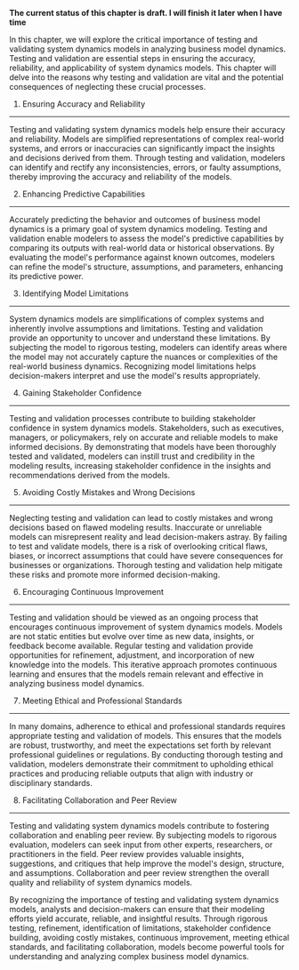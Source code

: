 **The current status of this chapter is draft. I will finish it later when I have time**

In this chapter, we will explore the critical importance of testing and validating system dynamics models in analyzing business model dynamics. Testing and validation are essential steps in ensuring the accuracy, reliability, and applicability of system dynamics models. This chapter will delve into the reasons why testing and validation are vital and the potential consequences of neglecting these crucial processes.

1. Ensuring Accuracy and Reliability
------------------------------------

Testing and validating system dynamics models help ensure their accuracy and reliability. Models are simplified representations of complex real-world systems, and errors or inaccuracies can significantly impact the insights and decisions derived from them. Through testing and validation, modelers can identify and rectify any inconsistencies, errors, or faulty assumptions, thereby improving the accuracy and reliability of the models.

2. Enhancing Predictive Capabilities
------------------------------------

Accurately predicting the behavior and outcomes of business model dynamics is a primary goal of system dynamics modeling. Testing and validation enable modelers to assess the model's predictive capabilities by comparing its outputs with real-world data or historical observations. By evaluating the model's performance against known outcomes, modelers can refine the model's structure, assumptions, and parameters, enhancing its predictive power.

3. Identifying Model Limitations
--------------------------------

System dynamics models are simplifications of complex systems and inherently involve assumptions and limitations. Testing and validation provide an opportunity to uncover and understand these limitations. By subjecting the model to rigorous testing, modelers can identify areas where the model may not accurately capture the nuances or complexities of the real-world business dynamics. Recognizing model limitations helps decision-makers interpret and use the model's results appropriately.

4. Gaining Stakeholder Confidence
---------------------------------

Testing and validation processes contribute to building stakeholder confidence in system dynamics models. Stakeholders, such as executives, managers, or policymakers, rely on accurate and reliable models to make informed decisions. By demonstrating that models have been thoroughly tested and validated, modelers can instill trust and credibility in the modeling results, increasing stakeholder confidence in the insights and recommendations derived from the models.

5. Avoiding Costly Mistakes and Wrong Decisions
-----------------------------------------------

Neglecting testing and validation can lead to costly mistakes and wrong decisions based on flawed modeling results. Inaccurate or unreliable models can misrepresent reality and lead decision-makers astray. By failing to test and validate models, there is a risk of overlooking critical flaws, biases, or incorrect assumptions that could have severe consequences for businesses or organizations. Thorough testing and validation help mitigate these risks and promote more informed decision-making.

6. Encouraging Continuous Improvement
-------------------------------------

Testing and validation should be viewed as an ongoing process that encourages continuous improvement of system dynamics models. Models are not static entities but evolve over time as new data, insights, or feedback become available. Regular testing and validation provide opportunities for refinement, adjustment, and incorporation of new knowledge into the models. This iterative approach promotes continuous learning and ensures that the models remain relevant and effective in analyzing business model dynamics.

7. Meeting Ethical and Professional Standards
---------------------------------------------

In many domains, adherence to ethical and professional standards requires appropriate testing and validation of models. This ensures that the models are robust, trustworthy, and meet the expectations set forth by relevant professional guidelines or regulations. By conducting thorough testing and validation, modelers demonstrate their commitment to upholding ethical practices and producing reliable outputs that align with industry or disciplinary standards.

8. Facilitating Collaboration and Peer Review
---------------------------------------------

Testing and validating system dynamics models contribute to fostering collaboration and enabling peer review. By subjecting models to rigorous evaluation, modelers can seek input from other experts, researchers, or practitioners in the field. Peer review provides valuable insights, suggestions, and critiques that help improve the model's design, structure, and assumptions. Collaboration and peer review strengthen the overall quality and reliability of system dynamics models.

By recognizing the importance of testing and validating system dynamics models, analysts and decision-makers can ensure that their modeling efforts yield accurate, reliable, and insightful results. Through rigorous testing, refinement, identification of limitations, stakeholder confidence building, avoiding costly mistakes, continuous improvement, meeting ethical standards, and facilitating collaboration, models become powerful tools for understanding and analyzing complex business model dynamics.
